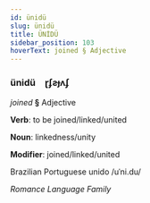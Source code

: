 ```yaml
---
id: ünidü
slug: ünidü
title: ÜNİDÜ
sidebar_position: 103
hoverText: joined § Adjective
---
```


### ünidü&emsp;<span kind="abugida">ɽʄƨɟʌʄ</span>

*joined* **§** Adjective

**Verb**: to be joined/linked/united

**Noun**: linkedness/unity

**Modifier**: joined/linked/united

Brazilian Portuguese unido /uˈni.du/

*Romance Language Family*